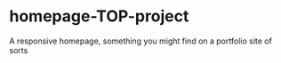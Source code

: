 # homepage-TOP-project
 A responsive homepage, something you might find on a portfolio site of sorts
